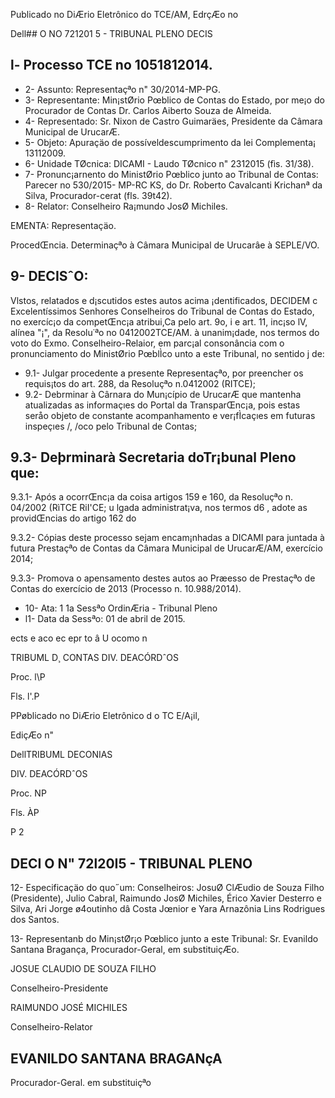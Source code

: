 Publicado  no DiÆrio  Eletrônico do TCE/AM, EdrçÆo  no

Dell## O NO 721201 5  -  TRIBUNAL  PLENO DECIS

## l- Processo TCE no 1051812014.

- 2- Assunto: Representaçªo  n" 30/2014-MP-PG.
- 3- Representante: Min¡stØrio Pœblico  de Contas do Estado, por me¡o do Procurador  de Contas Dr. Carlos Aiberto  Souza  de Almeida.
- 4- Representado: Sr. Nixon de Castro  Guimaräes,  Presidente  da Câmara  Municipal  de UrucarÆ.
- 5- Objeto: Apuraçäo  de possíveldescumprimento  da lei Complementa¡  13112009.
- 6- Unidade  TØcnica: DICAMI  -  Laudo TØcnico n" 2312015  (fìs.  31/38).
- 7- Pronunc¡arnento  do MinistØrio Pœblico  junto ao Tribunal  de Contas: Parecer no 530/2015-  MP-RC KS, do Dr. Roberto Cavalcanti Krichanª  da Silva, Procurador-cerat  (fls. 39t42).
- 8- Relator: Conselheiro Ra¡mundo  JosØ  Michiles.

EMENTA: Representaçäo.

ProcedŒncia.  Determinaçªo  à Câmara Municipal de Urucarâe  à SEPLE/VO.

## 9- DECISˆO:

Vlstos, relatados e d¡scutidos estes  autos acima ¡dentificados,  DECIDEM  c Excelentíssimos Senhores  Conselheiros  do Tribunal  de Contas  do Estado, no exercíc¡o da competŒnc¡a  atribui,Ca pelo  art. 9o, i e art. 11, inc¡so lV, alínea  "¡",  da Resolu˙ªo no 0412002TCE/AM.  à unanim¡dade,  nos termos  do voto do Exmo. Conselheiro-Relaior,  em parc¡al consonância  com o pronunciamento do MinistØrio  PœblÌco  unto a este Tribunal, no sentido j de:

- 9.1- Julgar procedente  a presente  Representaçªo,  por preencher  os requis¡tos do art. 288, da Resoluçªo  n.0412002  (RITCE);
- 9.2- Debrminar  à Cârnara do Mun¡cípio de UrucarÆ  que  mantenha atualizadas as informaçıes do Portal da TransparŒnc¡a,  pois estas seråo objeto de constante acompanhamento e ver¡fÌcaçıes  em futuras inspeçıes  /, /oco  pelo Tribunal  de Contas;

## 9.3- Deþrminarà  Secretaria doTr¡bunal  Pleno  que:

9.3.1- Após  a ocorrŒnc¡a  da coisa artigos 159 e 160, da Resoluçªo  n. 04/2002 (RìTCE RiI'CE; u lgada administrat¡va,  nos termos  d6 , adote  as providŒncias  do artigo 162 do

9.3.2-  Cópias  deste processo sejam  encam¡nhadas a DICAMI para juntada à futura Prestaçªo  de Contas da Câmara  Municipal  de UrucarÆ/AM, exercício  2014;

9.3.3- Promova o apensamento  destes autos ao Præesso de Prestaçªo  de Contas do exercício de 2013 (Processo  n. 10.988/2014).

- 10- Ata: 1 1a Sessªo  OrdinÆria  -  Tribunal  Pleno
- l1- Data da Sessªo:  01 de abril de 2015.

ects e aco ec epr to â U ocomo n

TRIBUML  D¸  CONTAS DIV. DEACÓRDˆOS

Proc.  l\P

Fls.  l'.P

PPøblicado  no DiÆrio  Eletrônico d o TC E/A¡il,

EdiçÆo  n"

DellTRIBUML  DECONIAS

DIV. DEACÓRDˆOS

Proc. NP

Fls.  ÀP

P 2

## DECI O N" 72l20I5  -  TRIBUNAL  PLENO

12- Especificaçäo do quo˝um: Conselheiros:  JosuØ ClÆudio  de Souza Filho (Presidente), Julio Cabral,  Raimundo JosØ Michiles, Érico  Xavier Desterro  e Silva, Ari Jorge ø4outinho dâ Costa  Jœnior  e Yara Arnazônia Lins Rodrigues  dos Santos.

13- Representanb do Min¡stØr¡o Pœblico  junto a este Tribunal: Sr. Evanildo  Santana Bragança, Procurador-Geral,  em substituiçÆo.

JOSUE CLAUDIO DE SOUZA  FILHO

Conselheiro-Presidente

RAIMUNDO JOSÉ  MICHILES

Conselheiro-Relator

## EVANILDO SANTANA BRAGANçA

Procurador-Geral.  em substituiçªo